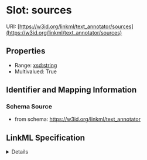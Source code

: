 # Slot: sources

URI: [https://w3id.org/linkml/text_annotator/sources](https://w3id.org/linkml/text_annotator/sources)



<!-- no inheritance hierarchy -->




## Properties

* Range: [xsd:string](http://www.w3.org/2001/XMLSchema#string)
* Multivalued: True







## Identifier and Mapping Information







### Schema Source


* from schema: https://w3id.org/linkml/text_annotator




## LinkML Specification

<details>
```yaml
name: sources
from_schema: https://w3id.org/linkml/text_annotator
rank: 1000
multivalued: true
alias: sources
domain_of:
- TextAnnotationConfiguration
range: string

```
</details>